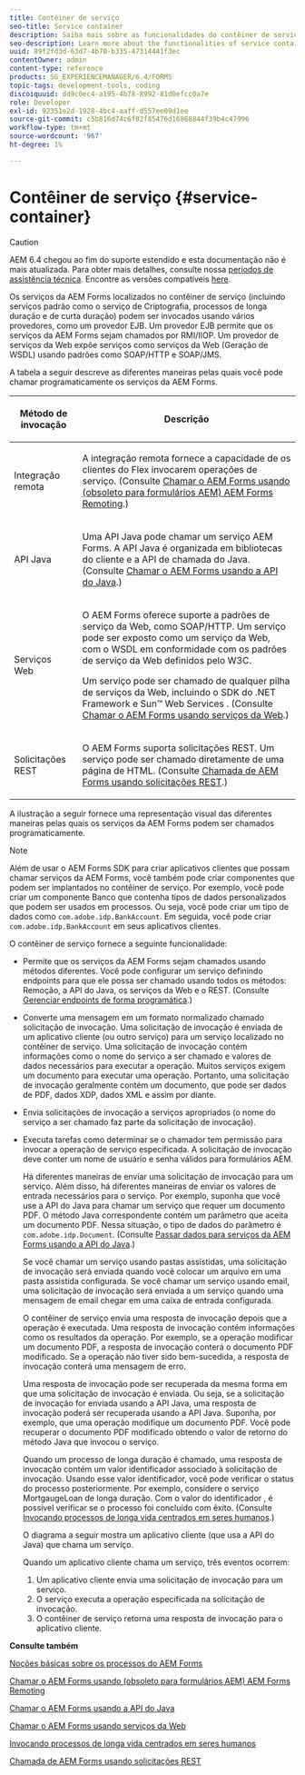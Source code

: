 ```yaml
---
title: Contêiner de serviço
seo-title: Service container
description: Saiba mais sobre as funcionalidades do contêiner de serviço. Além disso, o artigo também descreve as diferentes maneiras pelas quais você pode chamar programaticamente os serviços da AEM Forms.
seo-description: Learn more about the functionalities of service container. In addition, the article also describes the different ways in which you can programmatically invoke AEM Forms services.
uuid: 89f2fd3d-63d7-4b70-b335-47314441f3ec
contentOwner: admin
content-type: reference
products: SG_EXPERIENCEMANAGER/6.4/FORMS
topic-tags: development-tools, coding
discoiquuid: dd9c0ec4-a195-4b78-8992-81d0efcc0a7e
role: Developer
exl-id: 92351e2d-1928-4bc4-aaff-d557ee09d1ee
source-git-commit: c5b816d74c6f02f85476d16868844f39b4c47996
workflow-type: tm+mt
source-wordcount: '967'
ht-degree: 1%

---
```


# Contêiner de serviço {#service-container}

>[!CAUTION]
>
>AEM 6.4 chegou ao fim do suporte estendido e esta documentação não é mais atualizada. Para obter mais detalhes, consulte nossa [períodos de assistência técnica](https://helpx.adobe.com/br/support/programs/eol-matrix.html). Encontre as versões compatíveis [here](https://experienceleague.adobe.com/docs/).

Os serviços da AEM Forms localizados no contêiner de serviço (incluindo serviços padrão como o serviço de Criptografia, processos de longa duração e de curta duração) podem ser invocados usando vários provedores, como um provedor EJB. Um provedor EJB permite que os serviços da AEM Forms sejam chamados por RMI/IIOP. Um provedor de serviços da Web expõe serviços como serviços da Web (Geração de WSDL) usando padrões como SOAP/HTTP e SOAP/JMS.

A tabela a seguir descreve as diferentes maneiras pelas quais você pode chamar programaticamente os serviços da AEM Forms.

<table>
 <thead>
  <tr>
   <th><p>Método de invocação</p></th> 
   <th><p>Descrição</p></th> 
  </tr> 
 </thead> 
 <tbody>
  <tr>
   <td><p>Integração remota</p></td> 
   <td><p>A integração remota fornece a capacidade de os clientes do Flex invocarem operações de serviço. (Consulte <a href="/help/forms/developing/invoking-aem-forms-using-remoting.md#invoking-aem-forms-using-remoting">Chamar o AEM Forms usando (obsoleto para formulários AEM) AEM Forms Remoting</a>.)</p></td> 
  </tr> 
  <tr>
   <td><p>API Java</p></td> 
   <td><p>Uma API Java pode chamar um serviço AEM Forms. A API Java é organizada em bibliotecas do cliente e a API de chamada do Java. (Consulte <a href="/help/forms/developing/invoking-aem-forms-using-java.md#invoking-aem-forms-using-the-java-api">Chamar o AEM Forms usando a API do Java</a>.)</p></td> 
  </tr> 
  <tr>
   <td><p>Serviços Web</p></td> 
   <td><p>O AEM Forms oferece suporte a padrões de serviço da Web, como SOAP/HTTP. Um serviço pode ser exposto como um serviço da Web, com o WSDL em conformidade com os padrões de serviço da Web definidos pelo W3C.</p><p>Um serviço pode ser chamado de qualquer pilha de serviços da Web, incluindo o SDK do .NET Framework e Sun™ Web Services . (Consulte <a href="/help/forms/developing/invoking-aem-forms-using-web.md#invoking-aem-forms-using-web-services">Chamar o AEM Forms usando serviços da Web</a>.)</p></td> 
  </tr> 
  <tr>
   <td><p>Solicitações REST</p></td> 
   <td><p>O AEM Forms suporta solicitações REST. Um serviço pode ser chamado diretamente de uma página de HTML. (Consulte <a href="/help/forms/developing/invoking-aem-forms-using-rest.md#invoking-aem-forms-using-rest-requests">Chamada de AEM Forms usando solicitações REST</a>.)</p></td> 
  </tr> 
 </tbody> 
</table>

A ilustração a seguir fornece uma representação visual das diferentes maneiras pelas quais os serviços da AEM Forms podem ser chamados programaticamente.

>[!NOTE]
>
>Além de usar o AEM Forms SDK para criar aplicativos clientes que possam chamar serviços da AEM Forms, você também pode criar componentes que podem ser implantados no contêiner de serviço. Por exemplo, você pode criar um componente Banco que contenha tipos de dados personalizados que podem ser usados em processos. Ou seja, você pode criar um tipo de dados como `com.adobe.idp.BankAccount`. Em seguida, você pode criar `com.adobe.idp.BankAccount` em seus aplicativos clientes.

O contêiner de serviço fornece a seguinte funcionalidade:

* Permite que os serviços da AEM Forms sejam chamados usando métodos diferentes. Você pode configurar um serviço definindo endpoints para que ele possa ser chamado usando todos os métodos: Remoção, a API do Java, os serviços da Web e o REST. (Consulte [Gerenciar endpoints de forma programática](/help/forms/developing/programmatically-endpoints.md#programmatically-managing-endpoints).)
* Converte uma mensagem em um formato normalizado chamado solicitação de invocação. Uma solicitação de invocação é enviada de um aplicativo cliente (ou outro serviço) para um serviço localizado no contêiner de serviço. Uma solicitação de invocação contém informações como o nome do serviço a ser chamado e valores de dados necessários para executar a operação. Muitos serviços exigem um documento para executar uma operação. Portanto, uma solicitação de invocação geralmente contém um documento, que pode ser dados de PDF, dados XDP, dados XML e assim por diante.
* Envia solicitações de invocação a serviços apropriados (o nome do serviço a ser chamado faz parte da solicitação de invocação).
* Executa tarefas como determinar se o chamador tem permissão para invocar a operação de serviço especificada. A solicitação de invocação deve conter um nome de usuário e senha válidos para formulários AEM.

   Há diferentes maneiras de enviar uma solicitação de invocação para um serviço. Além disso, há diferentes maneiras de enviar os valores de entrada necessários para o serviço. Por exemplo, suponha que você use a API do Java para chamar um serviço que requer um documento PDF. O método Java correspondente contém um parâmetro que aceita um documento PDF. Nessa situação, o tipo de dados do parâmetro é `com.adobe.idp.Document`. (Consulte [Passar dados para serviços da AEM Forms usando a API do Java](/help/forms/developing/invoking-aem-forms-using-java.md#passing-data-to-aem-forms-services-using-the-java-api).)

   Se você chamar um serviço usando pastas assistidas, uma solicitação de invocação será enviada quando você colocar um arquivo em uma pasta assistida configurada. Se você chamar um serviço usando email, uma solicitação de invocação será enviada a um serviço quando uma mensagem de email chegar em uma caixa de entrada configurada.

   O contêiner de serviço envia uma resposta de invocação depois que a operação é executada. Uma resposta de invocação contém informações como os resultados da operação. Por exemplo, se a operação modificar um documento PDF, a resposta de invocação conterá o documento PDF modificado. Se a operação não tiver sido bem-sucedida, a resposta de invocação conterá uma mensagem de erro.

   Uma resposta de invocação pode ser recuperada da mesma forma em que uma solicitação de invocação é enviada. Ou seja, se a solicitação de invocação for enviada usando a API Java, uma resposta de invocação poderá ser recuperada usando a API Java. Suponha, por exemplo, que uma operação modifique um documento PDF. Você pode recuperar o documento PDF modificado obtendo o valor de retorno do método Java que invocou o serviço.

   Quando um processo de longa duração é chamado, uma resposta de invocação contém um valor identificador associado à solicitação de invocação. Usando esse valor identificador, você pode verificar o status do processo posteriormente. Por exemplo, considere o serviço MortgaugeLoan de longa duração. Com o valor do identificador , é possível verificar se o processo foi concluído com êxito. (Consulte [Invocando processos de longa vida centrados em seres humanos](/help/forms/developing/invoking-human-centric-long-lived.md#invoking-human-centric-long-lived-processes).)

   O diagrama a seguir mostra um aplicativo cliente (que usa a API do Java) que chama um serviço.

   Quando um aplicativo cliente chama um serviço, três eventos ocorrem:

   1. Um aplicativo cliente envia uma solicitação de invocação para um serviço.
   1. O serviço executa a operação especificada na solicitação de invocação.
   1. O contêiner de serviço retorna uma resposta de invocação para o aplicativo cliente.

**Consulte também**

[Noções básicas sobre os processos do AEM Forms](/help/forms/developing/aem-forms-processes.md#understanding-aem-forms-processes)

[Chamar o AEM Forms usando (obsoleto para formulários AEM) AEM Forms Remoting](/help/forms/developing/invoking-aem-forms-using-remoting.md#invoking-aem-forms-using-remoting)

[Chamar o AEM Forms usando a API do Java](/help/forms/developing/invoking-aem-forms-using-java.md#invoking-aem-forms-using-the-java-api)

[Chamar o AEM Forms usando serviços da Web](/help/forms/developing/invoking-aem-forms-using-web.md#invoking-aem-forms-using-web-services)

[Invocando processos de longa vida centrados em seres humanos](/help/forms/developing/invoking-human-centric-long-lived.md#invoking-human-centric-long-lived-processes)

[Chamada de AEM Forms usando solicitações REST](/help/forms/developing/invoking-aem-forms-using-rest.md#invoking-aem-forms-using-rest-requests)
